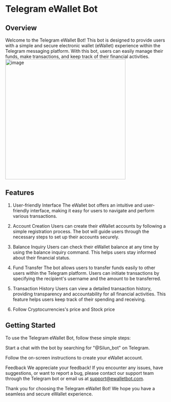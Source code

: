 # Telegram eWallet Bot
## Overview
  Welcome to the Telegram eWallet Bot! This bot is designed to provide users with a simple and secure electronic wallet (eWallet) experience within the Telegram messaging platform. With this bot, users can easily manage their funds, make transactions, and keep track of their financial activities.
<img width="375" alt="image" src="https://github.com/namkjs/ChatBotTeleV2/assets/87534374/65ab0055-e732-4da4-b527-ce07c8bf0597">

## Features
1. User-friendly Interface
The eWallet bot offers an intuitive and user-friendly interface, making it easy for users to navigate and perform various transactions.

2. Account Creation
Users can create their eWallet accounts by following a simple registration process. The bot will guide users through the necessary steps to set up their accounts securely.

3. Balance Inquiry
Users can check their eWallet balance at any time by using the balance inquiry command. This helps users stay informed about their financial status.

4. Fund Transfer
The bot allows users to transfer funds easily to other users within the Telegram platform. Users can initiate transactions by specifying the recipient's username and the amount to be transferred.

5. Transaction History
Users can view a detailed transaction history, providing transparency and accountability for all financial activities. This feature helps users keep track of their spending and receiving.

6. Follow Cryptocurrencies's price and Stock price 

## Getting Started
To use the Telegram eWallet Bot, follow these simple steps:

Start a chat with the bot by searching for "@Silun_bot" on Telegram.

Follow the on-screen instructions to create your eWallet account.



Feedback
We appreciate your feedback! If you encounter any issues, have suggestions, or want to report a bug, please contact our support team through the Telegram bot or email us at [support@ewalletbot.com](https://t.me/+ArWxOYbmSRdmNzA1).

Thank you for choosing the Telegram eWallet Bot! We hope you have a seamless and secure eWallet experience.
